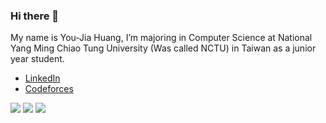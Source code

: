 ### Hi there 👋

My name is You-Jia Huang, I’m majoring in Computer Science at National Yang Ming Chiao Tung University (Was called NCTU) in Taiwan as a junior year student.

- [LinkedIn](https://www.linkedin.com/in/you-jia-huang-6319111b8/)
- [Codeforces](https://codeforces.com/profile/RosaRosa)

![](https://github-profile-summary-cards.vercel.app/api/cards/profile-details?username=yojahuang&theme=github_dark)
![](https://github-profile-summary-cards.vercel.app/api/cards/stats?username=yojahuang&theme=github_dark)
![](https://github-profile-summary-cards.vercel.app/api/cards/most-commit-language?username=yojahuang&theme=github_dark)

<!--
**Yojahuang/Yojahuang** is a ✨ _special_ ✨ repository because its `README.md` (this file) appears on your GitHub profile.

Here are some ideas to get you started:

- 🔭 I’m currently working on ...
- 🌱 I’m currently learning ...
- 👯 I’m looking to collaborate on ...
- 🤔 I’m looking for help with ...
- 💬 Ask me about ...
- 📫 How to reach me: ...
- 😄 Pronouns: ...
- ⚡ Fun fact: ...
-->
